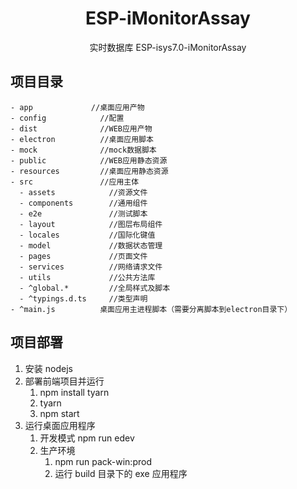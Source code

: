 <h1 align="center">ESP-iMonitorAssay
</h1>

<div align="center">

实时数据库 ESP-isys7.0-iMonitorAssay

</div>

## 项目目录

```
- app             //桌面应用产物
- config            //配置
- dist              //WEB应用产物
- electron          //桌面应用脚本
- mock              //mock数据脚本
- public            //WEB应用静态资源
- resources         //桌面应用静态资源
- src               //应用主体
  - assets            //资源文件
  - components        //通用组件
  - e2e               //测试脚本
  - layout            //图层布局组件
  - locales           //国际化键值
  - model             //数据状态管理
  - pages             //页面文件
  - services          //网络请求文件
  - utils             //公共方法库
  - ^global.*         //全局样式及脚本
  - ^typings.d.ts     //类型声明
- ^main.js          桌面应用主进程脚本（需要分离脚本到electron目录下）
```

## 项目部署

1. 安装 nodejs
2. 部署前端项目并运行
   1. npm install tyarn
   2. tyarn
   3. npm start
3. 运行桌面应用程序
   1. 开发模式 npm run edev
   2. 生产环境
      1. npm run pack-win:prod
      2. 运行 build 目录下的 exe 应用程序
